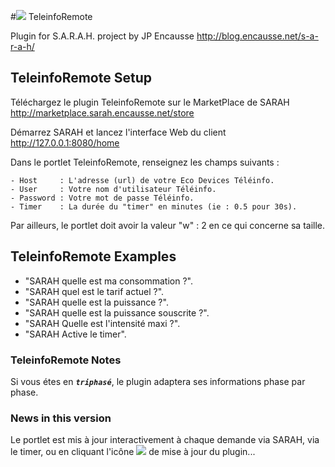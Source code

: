 #![](../master/img/maison.png) TeleinfoRemote

Plugin for S.A.R.A.H. project by JP Encausse
http://blog.encausse.net/s-a-r-a-h/



## TeleinfoRemote Setup

Téléchargez le plugin TeleinfoRemote sur le MarketPlace de SARAH
http://marketplace.sarah.encausse.net/store

Démarrez SARAH et lancez l'interface Web du client http://127.0.0.1:8080/home

Dans le portlet TeleinfoRemote, renseignez les champs suivants :
```
- Host     : L'adresse (url) de votre Eco Devices Téléinfo.
- User     : Votre nom d'utilisateur Téléinfo.
- Password : Votre mot de passe Téléinfo.
- Timer    : La durée du "timer" en minutes (ie : 0.5 pour 30s).
```

Par ailleurs, le portlet doit avoir la valeur "w" : 2 en ce qui concerne sa taille.



## TeleinfoRemote Examples

- "SARAH quelle est ma consommation ?".
- "SARAH quel est le tarif actuel ?".
- "SARAH quelle est la puissance ?".
- "SARAH quelle est la puissance souscrite ?".
- "SARAH Quelle est l'intensité maxi ?".
- "SARAH Active le timer".



### TeleinfoRemote Notes

Si vous étes en _**``triphasé``**_, le plugin adaptera ses informations phase par phase.



### News in this version

Le portlet est mis à jour interactivement à chaque demande via SARAH, via le timer, ou en cliquant l'icône ![](../master/img/maison.png?raw=true) de mise à jour du plugin...